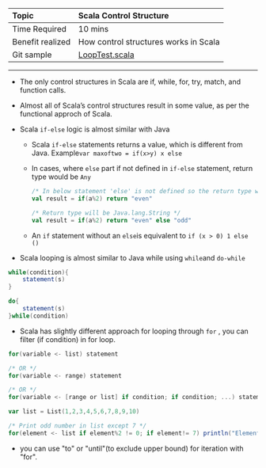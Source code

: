 | Topic | Scala Control Structure |
| :--- | :--- |
| Time Required | 10 mins |
| Benefit realized | How control structures works in Scala |
| Git sample | [LoopTest.scala](https://github.com/inbravo/scala-src/blob/master/src/main/scala/com/inbravo/lang/LoopTest.scala) |

---

* The only control structures
   in Scala are if, while, for, try, match, and function calls.
* Almost all of Scala’s control structures
   result in some value, as per the functional approch of Scala. 
* Scala `if-else` logic is almost similar with Java

  * Scala `if-else` statements returns a value, which is different from Java. Example`var maxoftwo = if(x>y) x else`

  * In cases, where `else` part if not defined in `if-else` statement, return type would be `Any`

    ```scala
    /* In below statement 'else' is not defined so the return type would be 'Any' */
    val result = if(a%2) return "even"

    /* Return type will be Java.lang.String */
    val result = if(a%2) return "even" else "odd"
    ```

  * An `if` statement without an `else`is  equivalent to `if (x > 0) 1 else ()`

* Scala looping is almost similar to Java while using `while`and `do-while`

```scala
while(condition){ 
    statement(s)
}
```

```scala
do{    
    statement(s)
}while(condition)
```

* Scala has slightly different approach for looping through `for` , you can filter \(if condition\) in for loop.

```scala
for(variable <- list) statement

/* OR */
for(variable <- range) statement

/* OR */
for(variable <- [range or list] if condition; if condition; ...) statement
```

```scala
var list = List(1,2,3,4,5,6,7,8,9,10)

/* Print odd number in list except 7 */
for(element <- list if element%2 != 0; if element!= 7) println("Element of list is : " + element)
```

* you can use "to" or "until"\(to exclude upper bound\) for iteration with "for". 



